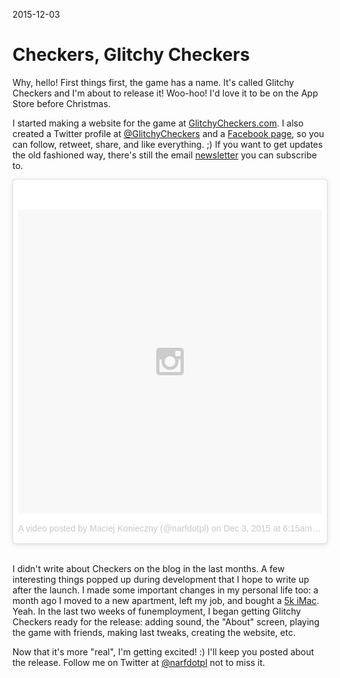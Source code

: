2015-12-03

Checkers, Glitchy Checkers
==========================

Why, hello!  First things first, the game has a name.  It's called
Glitchy Checkers and I'm about to release it! Woo-hoo!  I'd love it to
be on the App Store before Christmas.

I started making a website for the game at
[GlitchyCheckers.com](http://glitchycheckers.com/).  I also created a
Twitter profile at [@GlitchyCheckers](https://twitter.com/GlitchyCheckers)
and a [Facebook page](https://www.facebook.com/GlitchyCheckers), so you
can follow, retweet, share, and like everything. ;)  If you want to get
updates the old fashioned way, there's still the email
[newsletter](/newsletter) you can subscribe to.

<blockquote class="instagram-media" data-instgrm-version="6" style=" background:#FFF; border:0; border-radius:3px; box-shadow:0 0 1px 0 rgba(0,0,0,0.5),0 1px 10px 0 rgba(0,0,0,0.15); margin: 1px; max-width:658px; padding:0; width:99.375%; width:-webkit-calc(100% - 2px); width:calc(100% - 2px);"><div style="padding:8px;"> <div style=" background:#F8F8F8; line-height:0; margin-top:40px; padding:50.0% 0; text-align:center; width:100%;"> <div style=" background:url(data:image/png;base64,iVBORw0KGgoAAAANSUhEUgAAACwAAAAsCAMAAAApWqozAAAAGFBMVEUiIiI9PT0eHh4gIB4hIBkcHBwcHBwcHBydr+JQAAAACHRSTlMABA4YHyQsM5jtaMwAAADfSURBVDjL7ZVBEgMhCAQBAf//42xcNbpAqakcM0ftUmFAAIBE81IqBJdS3lS6zs3bIpB9WED3YYXFPmHRfT8sgyrCP1x8uEUxLMzNWElFOYCV6mHWWwMzdPEKHlhLw7NWJqkHc4uIZphavDzA2JPzUDsBZziNae2S6owH8xPmX8G7zzgKEOPUoYHvGz1TBCxMkd3kwNVbU0gKHkx+iZILf77IofhrY1nYFnB/lQPb79drWOyJVa/DAvg9B/rLB4cC+Nqgdz/TvBbBnr6GBReqn/nRmDgaQEej7WhonozjF+Y2I/fZou/qAAAAAElFTkSuQmCC); display:block; height:44px; margin:0 auto -44px; position:relative; top:-22px; width:44px;"></div></div><p style=" color:#c9c8cd; font-family:Arial,sans-serif; font-size:14px; line-height:17px; margin-bottom:0; margin-top:8px; overflow:hidden; padding:8px 0 7px; text-align:center; text-overflow:ellipsis; white-space:nowrap;"><a href="https://www.instagram.com/p/-1Sn-dl8R4/" style=" color:#c9c8cd; font-family:Arial,sans-serif; font-size:14px; font-style:normal; font-weight:normal; line-height:17px; text-decoration:none;" target="_blank">A video posted by Maciej Konieczny (@narfdotpl)</a> on <time style=" font-family:Arial,sans-serif; font-size:14px; line-height:17px;" datetime="2015-12-03T14:15:57+00:00">Dec 3, 2015 at 6:15am PST</time></p></div></blockquote>
<script async defer src="//platform.instagram.com/en_US/embeds.js"></script>
<br/>

I didn't write about Checkers on the blog in the last months.  A few
interesting things popped up during development that I hope to write up
after the launch.  I made some important changes in my personal life too:
a month ago I moved to a new apartment, left my job, and bought a [5k
iMac](/posts/setup-5k-imac).  Yeah.  In the last two weeks of funemployment,
I began getting Glitchy Checkers ready for the release: adding sound, the
"About" screen, playing the game with friends, making last tweaks, creating
the website, etc.

Now that it's more "real", I'm getting excited! :)  I'll keep you posted
about the release.  Follow me on Twitter at [@narfdotpl](https://twitter.com/narfdotpl) not to miss it.
